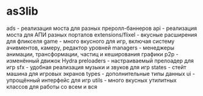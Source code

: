 as3lib
======
ads - реализация моста для разных преролл-баннеров
api - реализация моста для АПИ разных порталов
extensions/flixel - вкусные расширения для фликселя
game - много вкусного для игр, включая систему ачивментов, камеру, редактор уровней
managers - менеджеры анимации, трансформации, частиц и кеширования графики
p2p - изменённый движок Hydra
preloaders - настраиваемый прелоадер для игр
sfx - удобная реализация музыки и звуков для игр
states - стейт машина для игровых экранов
types - дополнительные типы данных
ui - упрощённый интерфейс для игр
utils - много вкусных утилитных классов для работы со всем и вся

